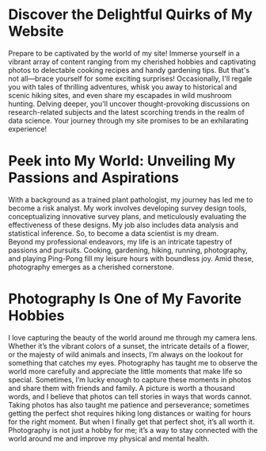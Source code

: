 # Discover the Delightful Quirks of My Website 
Prepare to be captivated by the world of my site! Immerse yourself in a vibrant array of content ranging from my cherished hobbies and captivating photos to delectable cooking recipes and handy gardening tips. But that's not all—brace yourself for some exciting surprises! Occasionally, I'll regale you with tales of thrilling adventures, whisk you away to historical and scenic hiking sites, and even share my escapades in wild mushroom hunting. Delving deeper, you'll uncover thought-provoking discussions on research-related subjects and the latest scorching trends in the realm of data science. Your journey through my site promises to be an exhilarating experience!
# Peek into My World: Unveiling My Passions and Aspirations
With a background as a trained plant pathologist, my journey has led me to become a risk analyst. My work involves developing survey design tools, conceptualizing innovative survey plans, and meticulously evaluating the effectiveness of these designs. My job also includes data analysis and statistical inference. So, to become a data scientist is my dream.  
Beyond my professional endeavors, my life is an intricate tapestry of passions and pursuits. Cooking, gardening, hiking, running, photography, and playing Ping-Pong fill my leisure hours with boundless joy. Amid these, photography emerges as a cherished cornerstone.
# Photography Is One of My Favorite Hobbies
I love capturing the beauty of the world around me through my camera lens. Whether it’s the vibrant colors of a sunset, the intricate details of a flower, or the majesty of wild animals and insects, I’m always on the lookout for something that catches my eyes. Photography has taught me to observe the world more carefully and appreciate the little moments that make life so special. Sometimes, I’m lucky enough to capture these moments in photos and share them with friends and family. A picture is worth a thousand words, and I believe that photos can tell stories in ways that words cannot. Taking photos has also taught me patience and perseverance; sometimes getting the perfect shot requires hiking long distances or waiting for hours for the right moment. But when I finally get that perfect shot, it’s all worth it. Photography is not just a hobby for me; it’s a way to stay connected with the world around me and improve my physical and mental health.

